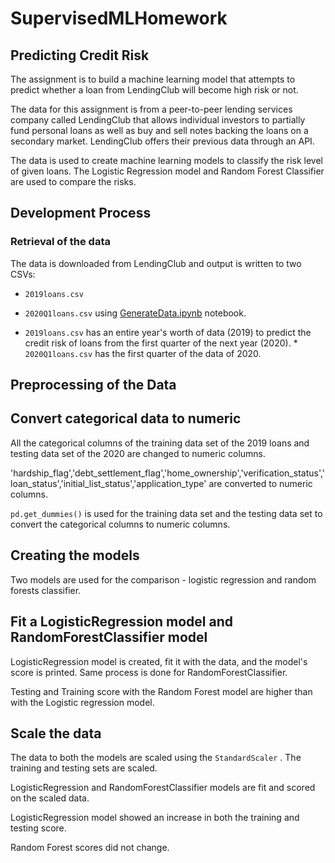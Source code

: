# SupervisedMLHomework
## Predicting Credit Risk

The assignment is to build a machine learning model that attempts to predict whether a loan from LendingClub will become high risk or not. 

The data for this assignment is from a peer-to-peer lending services company called LendingClub
that allows individual investors to partially fund personal loans as well as buy and sell notes backing the loans on a secondary market. LendingClub offers their previous data through an API.

The data is used to create machine learning models to classify the risk level of given loans.  The Logistic Regression model and Random Forest Classifier are used to compare the risks.

## Development Process
### Retrieval of the data

The data is downloaded from LendingClub and output is written to two CSVs:
* `2019loans.csv`
* `2020Q1loans.csv` using 
[GenerateData.ipynb](GenerateData.ipynb) notebook.

* `2019loans.csv` has an entire year's worth of data (2019) to predict the credit risk of loans from the first quarter of the next year (2020). * `2020Q1loans.csv` has the first quarter of the data of 2020.

## Preprocessing of the Data

## Convert categorical data to numeric
 All the categorical columns of the training data set of the 2019 loans and testing data set of the 2020 are changed to numeric columns.
 
 'hardship_flag','debt_settlement_flag','home_ownership','verification_status','loan_status','initial_list_status','application_type' are converted to numeric columns.
 
 `pd.get_dummies()` is used for the training data set and the testing data set to convert the categorical columns to numeric columns.

## Creating the models

Two models are used for the comparison - logistic regression and random forests classifier. 


## Fit a LogisticRegression model and RandomForestClassifier model

LogisticRegression model is created, fit it with the data, and the model's score is printed. 
Same process is done for RandomForestClassifier. 

Testing and Training score with the Random Forest model are higher than with the Logistic regression model.

## Scale the data

The data to both the models are scaled using the  `StandardScaler` . The training and testing sets are scaled. 

LogisticRegression and RandomForestClassifier models are fit and scored on the scaled data. 

LogisticRegression model showed an increase in both the training and testing score. 

Random Forest scores did not change.
